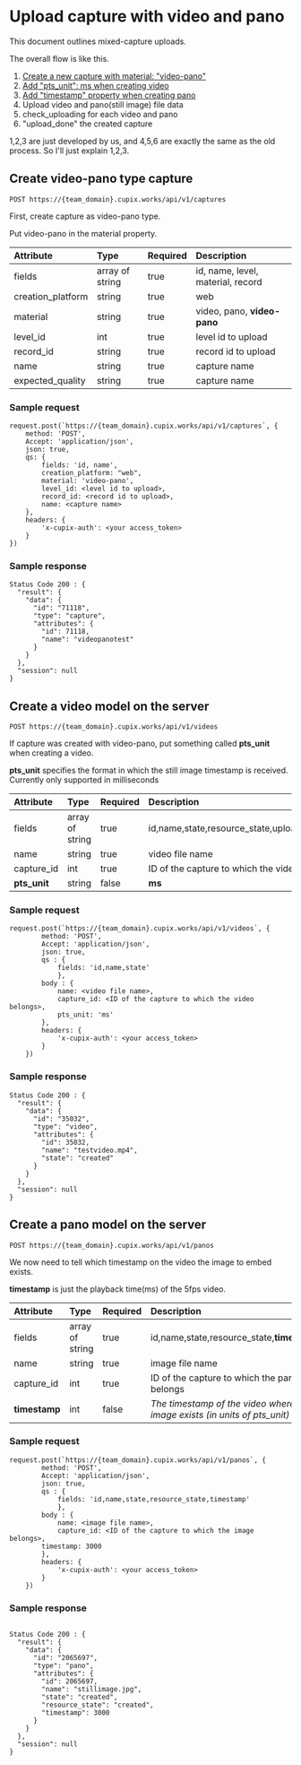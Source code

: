 # Upload capture with video and pano

This document outlines mixed-capture uploads.

The overall flow is like this.

1. [Create a new capture with material: "video-pano"](#create-video-pano-type-capture)
2. [Add "pts_unit": ms when creating video](#create-a-video-model-on-the-server)
3. [Add "timestamp" property when creating pano](#create-a-pano-model-on-the-server)
4. Upload video and pano(still image) file data
5. check_uploading for each video and pano
6. "upload_done" the created capture

1,2,3 are just developed by us, and 4,5,6 are exactly the same as the old process.
So I'll just explain 1,2,3.

## Create video-pano type capture

`POST https://{team_domain}.cupix.works/api/v1/captures`

First, create capture as video-pano type.

Put video-pano in the material property.

| Attribute         | Type            | Required | Description                       |
| :---------------- | :-------------- | :------- | :-------------------------------- |
| fields            | array of string | true     | id, name, level, material, record |
| creation_platform | string          | true     | web                               |
| material          | string          | true     | video, pano, **video-pano**       |
| level_id          | int             | true     | level id to upload                |
| record_id         | string          | true     | record id to upload               |
| name              | string          | true     | capture name                      |
| expected_quality  | string          | true     | capture name                      |

### Sample request

```
request.post(`https://{team_domain}.cupix.works/api/v1/captures`, {
    method: 'POST',
    Accept: 'application/json',
    json: true,
    qs: {
        fields: 'id, name',
        creation_platform: "web",
        material: 'video-pano',
        level_id: <level id to upload>,
        record_id: <record id to upload>,
        name: <capture name>
    },
    headers: {
        'x-cupix-auth': <your access_token>
    }
})
```

### Sample response

```
Status Code 200 : {
  "result": {
    "data": {
      "id": "71118",
      "type": "capture",
      "attributes": {
        "id": 71118,
        "name": "videopanotest"
      }
    }
  },
  "session": null
}
```

## Create a video model on the server

`POST https://{team_domain}.cupix.works/api/v1/videos`

If capture was created with video-pano, put something called **pts_unit** when creating a video.

**pts_unit** specifies the format in which the still image timestamp is received.
Currently only supported in milliseconds

| Attribute    | Type            | Required | Description                                          |
| :----------- | :-------------- | :------- | :--------------------------------------------------- |
| fields       | array of string | true     | id,name,state,resource_state,upload_url,**pts_unit** |
| name         | string          | true     | video file name                                      |
| capture_id   | int             | true     | ID of the capture to which the video belongs         |
| **pts_unit** | string          | false    | **ms**                                               |

### Sample request

```
request.post(`https://{team_domain}.cupix.works/api/v1/videos`, {
        method: 'POST',
        Accept: 'application/json',
        json: true,
        qs : {
            fields: 'id,name,state'
            },
        body : {
            name: <video file name>,
            capture_id: <ID of the capture to which the video belongs>,
			pts_unit: 'ms'
        },
        headers: {
            'x-cupix-auth': <your access_token>
        }
    })
```

### Sample response

```
Status Code 200 : {
  "result": {
    "data": {
      "id": "35032",
      "type": "video",
      "attributes": {
        "id": 35032,
        "name": "testvideo.mp4",
        "state": "created"
      }
    }
  },
  "session": null
}
```

## Create a pano model on the server

`POST https://{team_domain}.cupix.works/api/v1/panos`

We now need to tell which timestamp on the video the image to embed exists.

**timestamp** is just the playback time(ms) of the 5fps video.

| Attribute     | Type            | Required | Description                                                                |
| :------------ | :-------------- | :------- | :------------------------------------------------------------------------- |
| fields        | array of string | true     | id,name,state,resource_state,**timestamp**                                 |
| name          | string          | true     | image file name                                                            |
| capture_id    | int             | true     | ID of the capture to which the pano belongs                                |
| **timestamp** | int             | false    | _The timestamp of the video where the image exists (in units of pts_unit)_ |

### Sample request

```
request.post(`https://{team_domain}.cupix.works/api/v1/panos`, {
        method: 'POST',
        Accept: 'application/json',
        json: true,
        qs : {
            fields: 'id,name,state,resource_state,timestamp'
            },
        body : {
            name: <image file name>,
            capture_id: <ID of the capture to which the image belongs>,
	    timestamp: 3000
        },
        headers: {
            'x-cupix-auth': <your access_token>
        }
    })
```

### Sample response

```

Status Code 200 : {
  "result": {
    "data": {
      "id": "2065697",
      "type": "pano",
      "attributes": {
        "id": 2065697,
        "name": "stillimage.jpg",
        "state": "created",
        "resource_state": "created",
        "timestamp": 3000
      }
    }
  },
  "session": null
}

```
